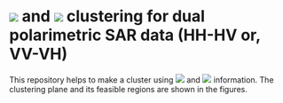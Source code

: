 # ![](https://latex.codecogs.com/gif.latex?\Theta_{\text{xP}}) and ![](https://latex.codecogs.com/gif.latex?H_{\text{xP}}) clustering for dual polarimetric SAR data (HH-HV or, VV-VH)

This repository helps to make a cluster using ![](https://latex.codecogs.com/gif.latex?\Theta_{\text{xP}}) and ![](https://latex.codecogs.com/gif.latex?H_{\text{xP}}) information. The clustering plane and its feasible regions are shown in the figures.
